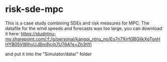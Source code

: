 # risk-sde-mpc

This is a case study combining SDEs and risk measures for MPC. The datafile for the wind speeds and forecasts was too large, you can download it here:
https://studntnu-my.sharepoint.com/:f:/g/personal/kangqi_ntnu_no/Eo7n7XirfGBGiIkXqTonHHYB05VWIhvUJBnr8jcjh7U76A?e=Zh3hYi

and put it into the "Simulator/data/" folder 